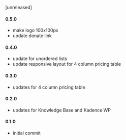 [unreleased]

#### 0.5.0
* make logo 100x100px
* update donate link

#### 0.4.0
* update for unordered lists
* update responsive layout for 4 column pricing table

#### 0.3.0
* updates for 4 column pricing table

#### 0.2.0
* updates for Knowledge Base and Kadence WP

#### 0.1.0
* initial commit

